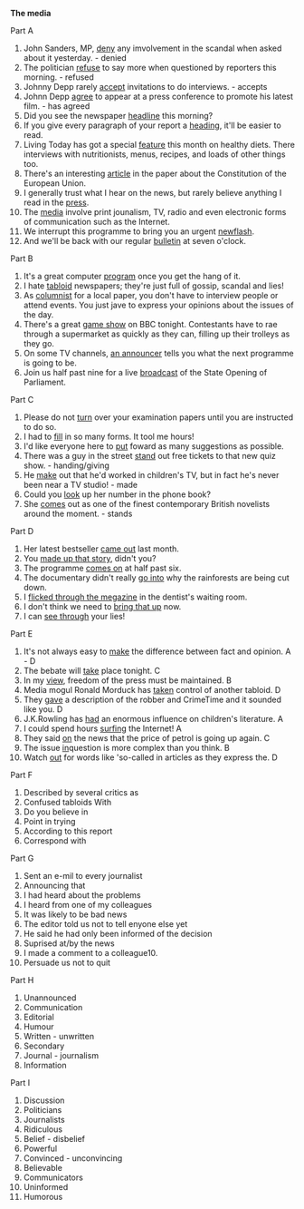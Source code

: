 **The media**

Part A
1. John Sanders, MP, <u>deny</u> any imvolvement in the scandal when asked about it yesterday. - denied
2. The politician <u>refuse</u> to say more when questioned by reporters this morning. - refused
3. Johnny Depp rarely <u>accept</u> invitations to do interviews. - accepts
4. Johnn Depp <u>agree</u> to appear at a press conference to promote his latest film. - has agreed
5. Did you see the newspaper <u>headline</u> this morning?
6. If you give every paragraph of your report a <u>heading</u>, it'll be easier to read.
7. Living Today has got a special <u>feature</u> this month on healthy diets. There interviews with nutritionists, menus, recipes, and loads of other things too.
8. There's an interesting <u>article</u> in the paper about the Constitution of the European Union.
9. I generally trust what I hear on the news, but rarely believe anything I read in the <u>press</u>.
10. The <u>media</u> involve print jounalism, TV, radio and even electronic forms of communication such as the Internet.
11. We interrupt this programme to bring you an urgent <u>newflash</u>.
12. And we'll be back with our regular <u>bulletin</u> at seven o'clock.

Part B
1. It's a great computer <u>program</u> once you get the hang of it.
2. I hate <u>tabloid</u> newspapers; they're just full of gossip, scandal and lies!
3. As <u>columnist</u> for a local paper, you don't have to interview people or attend events. You just jave to express your opinions about the issues of the day.
4. There's a great <u>game show</u> on BBC tonight. Contestants have to rae through a supermarket as quickly as they can, filling up their trolleys as they go.
5. On some TV channels, <u>an announcer</u> tells you what the next programme is going to be.
6. Join us half past nine for a live <u>broadcast</u> of the State Opening of Parliament.

Part C
1. Please do not <u>turn</u> over your examination papers until you are instructed to do so.
2. I had to <u>fill</u> in so many forms. It tool me hours!
3. I'd like everyone here to <u>put</u> foward as many suggestions as possible.
4. There was a guy in the street <u>stand</u> out free tickets to that new quiz show. - handing/giving
5. He <u>make</u> out that he'd worked in children's TV, but in fact he's never been near a TV studio! - made
6. Could you <u>look</u> up her number in the phone book?
7. She <u>comes</u> out as one of the finest contemporary British novelists around the moment. - stands

Part D
1. Her latest bestseller <u>came out</u> last month.
2. You <u>made up that story</u>, didn't you?
3. The programme <u>comes on</u> at half past six.
4. The documentary didn't really <u>go into</u> why the rainforests are being cut down.
5. I <u>flicked through the megazine</u> in the dentist's waiting room.
6. I don't think we need to <u>bring that up</u> now.  
7. I can <u>see through</u> your lies!

Part E
1. It's not always easy to <u>make</u> the difference between fact and opinion. A - D
2. The bebate will <u>take</u> place tonight. C
3. In my <u>view</u>, freedom of the press must be maintained. B
4. Media mogul Ronald Morduck has <u>taken</u> control of another tabloid. D
5. They <u>gave</u> a description of the robber and CrimeTime and it sounded like you. D
6. J.K.Rowling has <u>had</u> an enormous influence on children's literature. A
7. I could spend hours <u>surfing</u> the Internet! A
8. They said <u>on</u> the news that the price of petrol is going up again. C
9. The issue <u>in</u>question is more complex than you think. B
10. Watch <u>out</u> for words like 'so-called in articles as they express the. D

Part F
1. Described by several critics as
2. Confused tabloids With
3. Do you believe in
4. Point in trying
5. According to this report
6. Correspond with

Part G
1. Sent an e-mil to every journalist
2. Announcing that
3. I had heard about the problems
4. I heard from one of my colleagues
5. It was likely to be bad news
6. The editor told us not to tell enyone else yet
7. He said he had only been informed of the decision
8. Suprised at/by the news
9. I made a comment to a colleague10. 
10. Persuade us not to quit

Part H
1. Unannounced
2. Communication
3. Editorial
4. Humour
5. Written - unwritten
6. Secondary
7. Journal - journalism
8. Information

Part I
1. Discussion
2. Politicians
3. Journalists
4. Ridiculous
5. Belief - disbelief
6. Powerful
7. Convinced - unconvincing
8. Believable
9. Communicators
10. Uninformed
11. Humorous